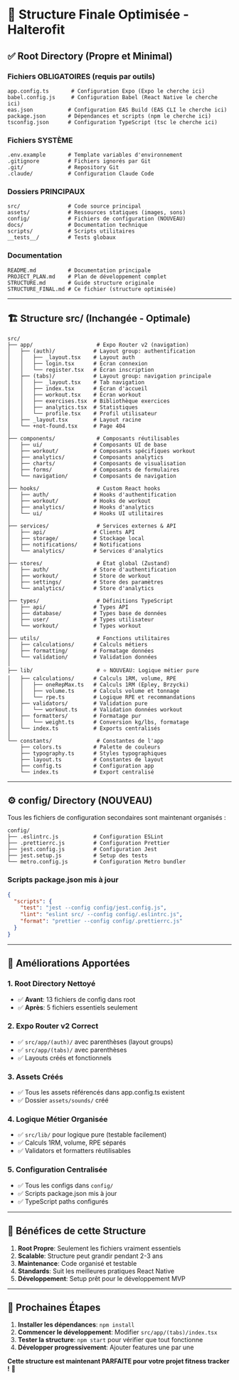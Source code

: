 # 📁 Structure Finale Optimisée - Halterofit

## ✅ **Root Directory (Propre et Minimal)**

### **Fichiers OBLIGATOIRES (requis par outils)**
```
app.config.ts       # Configuration Expo (Expo le cherche ici)
babel.config.js     # Configuration Babel (React Native le cherche ici)
eas.json           # Configuration EAS Build (EAS CLI le cherche ici)
package.json       # Dépendances et scripts (npm le cherche ici)
tsconfig.json      # Configuration TypeScript (tsc le cherche ici)
```

### **Fichiers SYSTÈME**
```
.env.example       # Template variables d'environnement
.gitignore         # Fichiers ignorés par Git
.git/              # Repository Git
.claude/           # Configuration Claude Code
```

### **Dossiers PRINCIPAUX**
```
src/               # Code source principal
assets/            # Ressources statiques (images, sons)
config/            # Fichiers de configuration (NOUVEAU)
docs/              # Documentation technique
scripts/           # Scripts utilitaires
__tests__/         # Tests globaux
```

### **Documentation**
```
README.md          # Documentation principale
PROJECT_PLAN.md    # Plan de développement complet
STRUCTURE.md       # Guide structure originale
STRUCTURE_FINAL.md # Ce fichier (structure optimisée)
```

---

## 🏗️ **Structure src/ (Inchangée - Optimale)**

```
src/
├── app/                    # Expo Router v2 (navigation)
│   ├── (auth)/            # Layout group: authentification
│   │   ├── _layout.tsx    # Layout auth
│   │   ├── login.tsx      # Écran connexion
│   │   └── register.tsx   # Écran inscription
│   ├── (tabs)/            # Layout group: navigation principale
│   │   ├── _layout.tsx    # Tab navigation
│   │   ├── index.tsx      # Écran d'accueil
│   │   ├── workout.tsx    # Écran workout
│   │   ├── exercises.tsx  # Bibliothèque exercices
│   │   ├── analytics.tsx  # Statistiques
│   │   └── profile.tsx    # Profil utilisateur
│   ├── _layout.tsx        # Layout racine
│   └── +not-found.tsx     # Page 404
│
├── components/             # Composants réutilisables
│   ├── ui/                # Composants UI de base
│   ├── workout/           # Composants spécifiques workout
│   ├── analytics/         # Composants analytics
│   ├── charts/            # Composants de visualisation
│   ├── forms/             # Composants de formulaires
│   └── navigation/        # Composants de navigation
│
├── hooks/                  # Custom React hooks
│   ├── auth/              # Hooks d'authentification
│   ├── workout/           # Hooks de workout
│   ├── analytics/         # Hooks d'analytics
│   └── ui/                # Hooks UI utilitaires
│
├── services/               # Services externes & API
│   ├── api/               # Clients API
│   ├── storage/           # Stockage local
│   ├── notifications/     # Notifications
│   └── analytics/         # Services d'analytics
│
├── stores/                 # État global (Zustand)
│   ├── auth/              # Store d'authentification
│   ├── workout/           # Store de workout
│   ├── settings/          # Store des paramètres
│   └── analytics/         # Store d'analytics
│
├── types/                  # Définitions TypeScript
│   ├── api/               # Types API
│   ├── database/          # Types base de données
│   ├── user/              # Types utilisateur
│   └── workout/           # Types workout
│
├── utils/                  # Fonctions utilitaires
│   ├── calculations/      # Calculs métiers
│   ├── formatting/        # Formatage données
│   └── validation/        # Validation données
│
├── lib/                    # ⭐ NOUVEAU: Logique métier pure
│   ├── calculations/      # Calculs 1RM, volume, RPE
│   │   ├── oneRepMax.ts   # Calculs 1RM (Epley, Brzycki)
│   │   ├── volume.ts      # Calculs volume et tonnage
│   │   └── rpe.ts         # Logique RPE et recommandations
│   ├── validators/        # Validation pure
│   │   └── workout.ts     # Validation données workout
│   ├── formatters/        # Formatage pur
│   │   └── weight.ts      # Conversion kg/lbs, formatage
│   └── index.ts           # Exports centralisés
│
└── constants/              # Constantes de l'app
    ├── colors.ts          # Palette de couleurs
    ├── typography.ts      # Styles typographiques
    ├── layout.ts          # Constantes de layout
    ├── config.ts          # Configuration app
    └── index.ts           # Export centralisé
```

---

## ⚙️ **config/ Directory (NOUVEAU)**

Tous les fichiers de configuration secondaires sont maintenant organisés :

```
config/
├── .eslintrc.js           # Configuration ESLint
├── .prettierrc.js         # Configuration Prettier
├── jest.config.js         # Configuration Jest
├── jest.setup.js          # Setup des tests
└── metro.config.js        # Configuration Metro bundler
```

### **Scripts package.json mis à jour**
```json
{
  "scripts": {
    "test": "jest --config config/jest.config.js",
    "lint": "eslint src/ --config config/.eslintrc.js",
    "format": "prettier --config config/.prettierrc.js"
  }
}
```

---

## 🎯 **Améliorations Apportées**

### **1. Root Directory Nettoyé**
- ✅ **Avant**: 13 fichiers de config dans root
- ✅ **Après**: 5 fichiers essentiels seulement

### **2. Expo Router v2 Correct**
- ✅ `src/app/(auth)/` avec parenthèses (layout groups)
- ✅ `src/app/(tabs)/` avec parenthèses
- ✅ Layouts créés et fonctionnels

### **3. Assets Créés**
- ✅ Tous les assets référencés dans app.config.ts existent
- ✅ Dossier `assets/sounds/` créé

### **4. Logique Métier Organisée**
- ✅ `src/lib/` pour logique pure (testable facilement)
- ✅ Calculs 1RM, volume, RPE séparés
- ✅ Validators et formatters réutilisables

### **5. Configuration Centralisée**
- ✅ Tous les configs dans `config/`
- ✅ Scripts package.json mis à jour
- ✅ TypeScript paths configurés

---

## 🚀 **Bénéfices de cette Structure**

1. **Root Propre**: Seulement les fichiers vraiment essentiels
2. **Scalable**: Structure peut grandir pendant 2-3 ans
3. **Maintenance**: Code organisé et testable
4. **Standards**: Suit les meilleures pratiques React Native
5. **Développement**: Setup prêt pour le développement MVP

---

## 📝 **Prochaines Étapes**

1. **Installer les dépendances**: `npm install`
2. **Commencer le développement**: Modifier `src/app/(tabs)/index.tsx`
3. **Tester la structure**: `npm start` pour vérifier que tout fonctionne
4. **Développer progressivement**: Ajouter features une par une

**Cette structure est maintenant PARFAITE pour votre projet fitness tracker !** 🦾